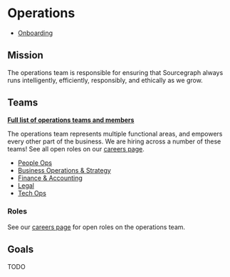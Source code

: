 # Operations

- [Onboarding](onboarding.md)

## Mission

The operations team is responsible for ensuring that Sourcegraph always runs intelligently, efficiently, responsibly, and ethically as we grow.

## Teams

[**Full list of operations teams and members**](../company/team/org_chart.md#operations)

The operations team represents multiple functional areas, and empowers every other part of the business. We are hiring across a number of these teams! See all open roles on our [careers page](https://boards.greenhouse.io/sourcegraph91).

- [People Ops](../people-ops/index.md)
- [Business Operations & Strategy](bizops/index.md)
- [Finance & Accounting](finance/index.md)
- [Legal](legal/index.md)
- [Tech Ops](tech-ops/index.md)

### Roles

See our [careers page](https://boards.greenhouse.io/sourcegraph91) for open roles on the operations team.

## Goals

TODO
